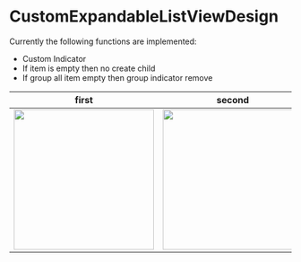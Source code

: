 CustomExpandableListViewDesign
==========
Currently the following functions are implemented:

* Custom Indicator
* If item is empty then no create child
* If group all item empty then group indicator remove

| first      | second      | third   | working     |
|------------|-------------|-------------|-------------|
| <img src="https://github.com/rohitnotes/CustomExpandableListViewDesign/tree/master/screen/1.png" width="250"> | <img src="https://github.com/rohitnotes/CustomExpandableListViewDesign/tree/master/screen/2.png" width="250"> | <img src="https://github.com/rohitnotes/CustomExpandableListViewDesign/tree/master/screen/3.png" width="250"> | <img src="https://github.com/rohitnotes/CustomExpandableListViewDesign/tree/master/screen/working.gif" width="250">|
